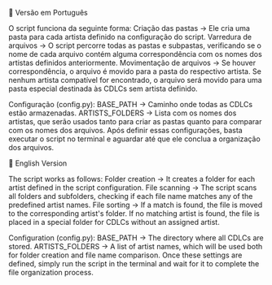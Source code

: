 📌 Versão em Português

O script funciona da seguinte forma:
Criação das pastas → Ele cria uma pasta para cada artista definido na configuração do script.
Varredura de arquivos → O script percorre todas as pastas e subpastas, verificando se o nome de cada arquivo contém alguma correspondência com os nomes dos artistas definidos anteriormente.
Movimentação de arquivos → Se houver correspondência, o arquivo é movido para a pasta do respectivo artista.
Se nenhum artista compatível for encontrado, o arquivo será movido para uma pasta especial destinada às CDLCs sem artista definido.

Configuração (config.py):
BASE_PATH → Caminho onde todas as CDLCs estão armazenadas.
ARTISTS_FOLDERS → Lista com os nomes dos artistas, que serão usados tanto para criar as pastas quanto para comparar com os nomes dos arquivos.
Após definir essas configurações, basta executar o script no terminal e aguardar até que ele conclua a organização dos arquivos.




📌 English Version

The script works as follows:
Folder creation → It creates a folder for each artist defined in the script configuration.
File scanning → The script scans all folders and subfolders, checking if each file name matches any of the predefined artist names.
File sorting → If a match is found, the file is moved to the corresponding artist's folder. If no matching artist is found, the file is placed in a special folder for CDLCs without an assigned artist.

Configuration (config.py):
BASE_PATH → The directory where all CDLCs are stored.
ARTISTS_FOLDERS → A list of artist names, which will be used both for folder creation and file name comparison.
Once these settings are defined, simply run the script in the terminal and wait for it to complete the file organization process.
